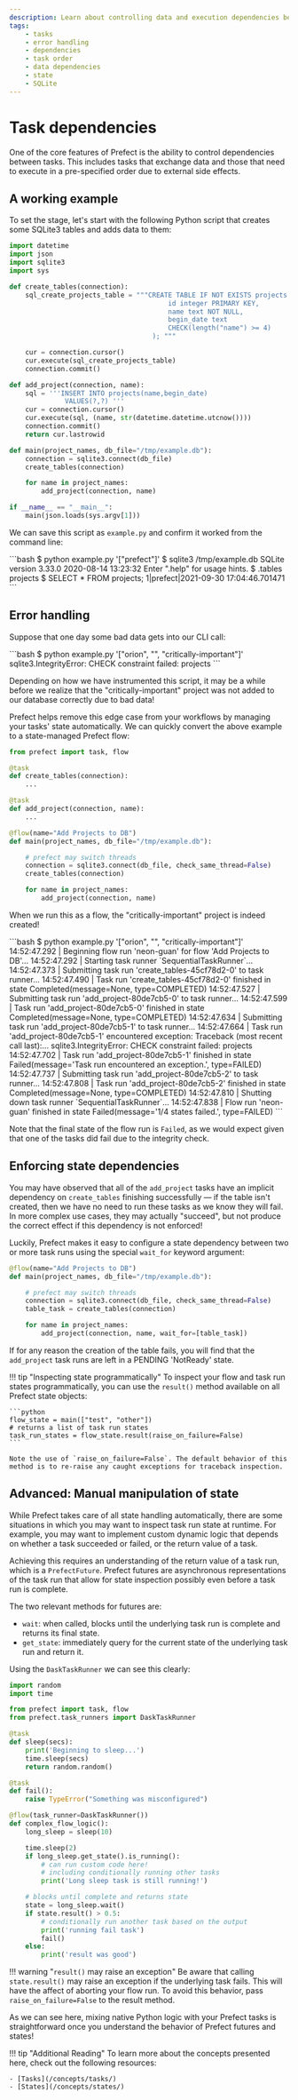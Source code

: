 ```yaml
---
description: Learn about controlling data and execution dependencies between Prefect tasks.
tags:
    - tasks
    - error handling
    - dependencies
    - task order
    - data dependencies
    - state
    - SQLite
---
```


# Task dependencies

One of the core features of Prefect is the ability to control dependencies between tasks. This includes tasks that exchange data and those that need to execute in a pre-specified order due to external side effects.

## A working example

To set the stage, let's start with the following Python script that creates some SQLite3 tables and adds data to them:

```python
import datetime
import json
import sqlite3
import sys

def create_tables(connection):
    sql_create_projects_table = """CREATE TABLE IF NOT EXISTS projects (
                                        id integer PRIMARY KEY,
                                        name text NOT NULL,
                                        begin_date text
                                        CHECK(length("name") >= 4)
                                    ); """

    cur = connection.cursor()
    cur.execute(sql_create_projects_table)
    connection.commit()

def add_project(connection, name):
    sql = '''INSERT INTO projects(name,begin_date)
              VALUES(?,?) '''
    cur = connection.cursor()
    cur.execute(sql, (name, str(datetime.datetime.utcnow())))
    connection.commit()
    return cur.lastrowid

def main(project_names, db_file="/tmp/example.db"):
    connection = sqlite3.connect(db_file) 
    create_tables(connection) 

    for name in project_names:
        add_project(connection, name)

if __name__ == "__main__":
    main(json.loads(sys.argv[1]))
```

We can save this script as `example.py` and confirm it worked from the command line:

<div class='terminal'>
```bash
$ python example.py '["prefect"]'
$ sqlite3 /tmp/example.db 
SQLite version 3.33.0 2020-08-14 13:23:32
Enter ".help" for usage hints.
$ .tables
projects
$ SELECT * FROM projects;
1|prefect|2021-09-30 17:04:46.701471
```
</div>

## Error handling

Suppose that one day some bad data gets into our CLI call:

<div class='terminal'>
```bash
$ python example.py '["orion", "", "critically-important"]' 
sqlite3.IntegrityError: CHECK constraint failed: projects
```
</div>

Depending on how we have instrumented this script, it may be a while before we realize that the "critically-important" project was not added to our database correctly due to bad data!  

Prefect helps remove this edge case from your workflows by managing your tasks' state automatically.  We can quickly convert the above example to a state-managed Prefect flow:

```python
from prefect import task, flow

@task
def create_tables(connection):
    ...

@task
def add_project(connection, name):
    ...

@flow(name="Add Projects to DB")
def main(project_names, db_file="/tmp/example.db"):

    # prefect may switch threads 
    connection = sqlite3.connect(db_file, check_same_thread=False) 
    create_tables(connection) 

    for name in project_names:
        add_project(connection, name)
```

When we run this as a flow, the "critically-important" project is indeed created! 

<div class='terminal'>
```bash
$ python example.py '["orion", "", "critically-important"]'
14:52:47.292 | Beginning flow run 'neon-guan' for flow 'Add Projects to DB'...
14:52:47.292 | Starting task runner `SequentialTaskRunner`...
14:52:47.373 | Submitting task run 'create_tables-45cf78d2-0' to task runner...
14:52:47.490 | Task run 'create_tables-45cf78d2-0' finished in state 
Completed(message=None, type=COMPLETED)
14:52:47.527 | Submitting task run 'add_project-80de7cb5-0' to task runner...
14:52:47.599 | Task run 'add_project-80de7cb5-0' finished in state 
Completed(message=None, type=COMPLETED)
14:52:47.634 | Submitting task run 'add_project-80de7cb5-1' to task runner...
14:52:47.664 | Task run 'add_project-80de7cb5-1' encountered exception:
Traceback (most recent call last):...
sqlite3.IntegrityError: CHECK constraint failed: projects
14:52:47.702 | Task run 'add_project-80de7cb5-1' finished in state 
Failed(message='Task run encountered an exception.', type=FAILED)
14:52:47.737 | Submitting task run 'add_project-80de7cb5-2' to task runner...
14:52:47.808 | Task run 'add_project-80de7cb5-2' finished in state 
Completed(message=None, type=COMPLETED)
14:52:47.810 | Shutting down task runner `SequentialTaskRunner`...
14:52:47.838 | Flow run 'neon-guan' finished in state 
Failed(message='1/4 states failed.', type=FAILED)
```
</div>

Note that the final state of the flow run is `Failed`, as we would expect given that one of the tasks did fail due to the integrity check.

## Enforcing state dependencies

You may have observed that all of the `add_project` tasks have an implicit dependency on `create_tables` finishing successfully &mdash; if the table isn't created, then we have no need to run these tasks as we know they will fail. In more complex use cases, they may actually "succeed", but not produce the correct effect if this dependency is not enforced!

Luckily, Prefect makes it easy to configure a state dependency between two or more task runs using the special `wait_for` keyword argument:

```python hl_lines="9"
@flow(name="Add Projects to DB")
def main(project_names, db_file="/tmp/example.db"):

    # prefect may switch threads 
    connection = sqlite3.connect(db_file, check_same_thread=False) 
    table_task = create_tables(connection) 

    for name in project_names:
        add_project(connection, name, wait_for=[table_task])
```

If for any reason the creation of the table fails, you will find that the `add_project` task runs are left in a PENDING 'NotReady' state.

!!! tip "Inspecting state programmatically"
    To inspect your flow and task run states programmatically, you can use the `result()` method available on all Prefect state objects:

    ```python
    flow_state = main(["test", "other"])
    # returns a list of task run states
    task_run_states = flow_state.result(raise_on_failure=False) 
    ```

    Note the use of `raise_on_failure=False`. The default behavior of this method is to re-raise any caught exceptions for traceback inspection.

## Advanced: Manual manipulation of state

While Prefect takes care of all state handling automatically, there are some situations in which you may want to inspect task run state at runtime. For example, you may want to implement custom dynamic logic that depends on whether a task succeeded or failed, or the return value of a task.

Achieving this requires an understanding of the return value of a task run, which is a `PrefectFuture`.  Prefect futures are asynchronous representations of the task run that allow for state inspection possibly even before a task run is complete.

The two relevant methods for futures are:

- `wait`: when called, blocks until the underlying task run is complete and returns its final state.
- `get_state`: immediately query for the current state of the underlying task run and return it.

Using the `DaskTaskRunner` we can see this clearly:

```python
import random
import time

from prefect import task, flow
from prefect.task_runners import DaskTaskRunner

@task
def sleep(secs):
    print('Beginning to sleep...')
    time.sleep(secs)
    return random.random()

@task
def fail():
    raise TypeError("Something was misconfigured")

@flow(task_runner=DaskTaskRunner())
def complex_flow_logic():
    long_sleep = sleep(10)

    time.sleep(2)
    if long_sleep.get_state().is_running():
        # can run custom code here!
        # including conditionally running other tasks
        print('Long sleep task is still running!')

    # blocks until complete and returns state
    state = long_sleep.wait() 
    if state.result() > 0.5:
        # conditionally run another task based on the output
        print('running fail task')
        fail()
    else:
        print('result was good')
```

!!! warning "`result()` may raise an exception"
    Be aware that calling `state.result()` may raise an exception if the underlying task fails. This will have the affect of aborting your flow run.  To avoid this behavior, pass `raise_on_failure=False` to the result method.

As we can see here, mixing native Python logic with your Prefect tasks is straightforward once you understand the behavior of Prefect futures and states!

!!! tip "Additional Reading"
    To learn more about the concepts presented here, check out the following resources:

    - [Tasks](/concepts/tasks/)
    - [States](/concepts/states/)
